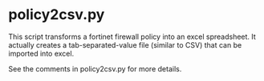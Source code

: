 policy2csv.py
==============
This script transforms a fortinet firewall policy into an excel
spreadsheet.  It actually creates a tab-separated-value file (similar
to CSV) that can be imported into excel.

See the comments in policy2csv.py for more details.
